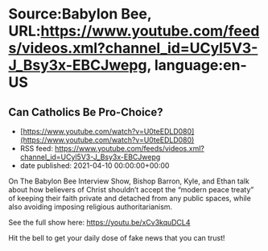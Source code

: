 # Source:Babylon Bee, URL:https://www.youtube.com/feeds/videos.xml?channel_id=UCyl5V3-J_Bsy3x-EBCJwepg, language:en-US

## Can Catholics Be Pro-Choice?
 - [https://www.youtube.com/watch?v=U0teEDLD080](https://www.youtube.com/watch?v=U0teEDLD080)
 - RSS feed: https://www.youtube.com/feeds/videos.xml?channel_id=UCyl5V3-J_Bsy3x-EBCJwepg
 - date published: 2021-04-10 00:00:00+00:00

On The Babylon Bee Interview Show, Bishop Barron, Kyle, and Ethan talk about how believers of Christ shouldn’t accept the “modern peace treaty” of keeping their faith private and detached from any public spaces, while also avoiding imposing religious authoritarianism.

See the full show here:
https://youtu.be/xCv3kquDCL4

Hit the bell to get your daily dose of fake news that you can trust!

